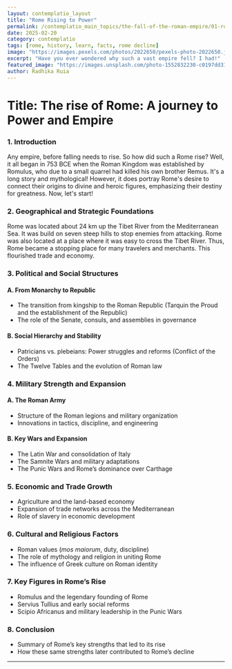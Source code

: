 ```yaml
---
layout: contemplatio_layout
title: "Rome Rising to Power"
permalink: /contemplatio_main_topics/the-fall-of-the-roman-empire/01-rome-rising-to-power/
date: 2025-02-20
category: contemplatio
tags: [rome, history, learn, facts, rome decline]
image: "https://images.pexels.com/photos/2022650/pexels-photo-2022650.jpeg?auto=compress&cs=tinysrgb&w=1260&h=750&dpr=1"
excerpt: "Have you ever wondered why such a vast empire fell? I had!"
featured_image: "https://images.unsplash.com/photo-1552832230-c0197dd311b5?q=80&w=1696&auto=format&fit=crop&ixlib=rb-4.0.3&ixid=M3wxMjA3fDB8MHxwaG90by1wYWdlfHx8fGVufDB8fHx8fA%3D%3D"
author: Radhika Ruia
---
```

# Title: The rise of Rome: A journey to Power and Empire

### **1. Introduction**

Any empire, before falling needs to rise. So how did such a Rome rise? Well, it all began in 753 BCE when the Roman Kingdom was established by Romulus, who due to a small quarrel had killed his own brother Remus. It's a long story and mythological! However, it does portray Rome's desire to connect their origins to divine and heroic figures, emphasizing their destiny for greatness. Now, let's start!

### **2. Geographical and Strategic Foundations**

Rome was located about 24 km up the Tibet River from the Mediterranean Sea. It was build on seven steep hills to stop enemies from attacking. Rome was also located at a place where it was easy to cross the Tibet River. Thus, Rome became a stopping place for many travelers and merchants. This flourished trade and economy.

### **3. Political and Social Structures**

#### **A. From Monarchy to Republic**


- The transition from kingship to the Roman Republic (Tarquin the Proud and the establishment of the Republic)
- The role of the Senate, consuls, and assemblies in governance

#### **B. Social Hierarchy and Stability**

- Patricians vs. plebeians: Power struggles and reforms (Conflict of the Orders)
- The Twelve Tables and the evolution of Roman law

### **4. Military Strength and Expansion**

#### **A. The Roman Army**

- Structure of the Roman legions and military organization
- Innovations in tactics, discipline, and engineering

#### **B. Key Wars and Expansion**

- The Latin War and consolidation of Italy
- The Samnite Wars and military adaptations
- The Punic Wars and Rome’s dominance over Carthage

### **5. Economic and Trade Growth**

- Agriculture and the land-based economy
- Expansion of trade networks across the Mediterranean
- Role of slavery in economic development

### **6. Cultural and Religious Factors**

- Roman values (_mos maiorum_, duty, discipline)
- The role of mythology and religion in uniting Rome
- The influence of Greek culture on Roman identity

### **7. Key Figures in Rome’s Rise**

- Romulus and the legendary founding of Rome
- Servius Tullius and early social reforms
- Scipio Africanus and military leadership in the Punic Wars

### **8. Conclusion**

- Summary of Rome’s key strengths that led to its rise
- How these same strengths later contributed to Rome’s decline
---